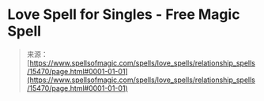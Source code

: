 <!--yml
category: 未分类
date: 2024-06-12 18:54:59
-->

# Love Spell for Singles - Free Magic Spell

> 来源：[https://www.spellsofmagic.com/spells/love_spells/relationship_spells/15470/page.html#0001-01-01](https://www.spellsofmagic.com/spells/love_spells/relationship_spells/15470/page.html#0001-01-01)